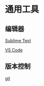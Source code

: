 # 通用工具

## 编辑器

[Sublime Text](https://www.sublimetext.com/)

[VS Code](https://code.visualstudio.com/)

## 版本控制

[git](https://git-scm.com/)


